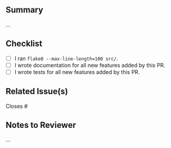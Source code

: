 ## Summary
...

## Checklist
- [ ] I ran `flake8 --max-line-length=100 src/`.
- [ ] I wrote documentation for all new features added by this PR.
- [ ] I wrote tests for all new features added by this PR.

## Related Issue(s)
Closes #

## Notes to Reviewer
...
